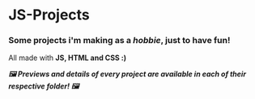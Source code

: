 # JS-Projects

### Some projects i'm making as a *hobbie*, just to have fun!


All made with **JS, HTML and CSS :)**


***🖼️ Previews and details of every project are available in each of their respective folder! 🖼️***
